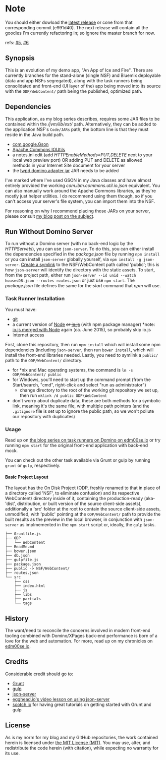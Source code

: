# Note
You should either dowload the [latest release](https://github.com/edm00se/AnAppOfIceAndFire/releases/latest) or cone from that corresponding commit (e991d40). The next release will contain all the goodies I'm currently refactoring in; so ignore the master branch for now.

refs: [#5](https://github.com/edm00se/AnAppOfIceAndFire/issues/5), [#6](https://github.com/edm00se/AnAppOfIceAndFire/issues/6)

## Synopsis

This is an evolution of my demo app, "An App of Ice and Fire". There are currently branches for the stand-alone (single NSF) and Bluemix deployable (data and app NSFs segregated), along with the task runners being consolidated and front-end (UI layer of the) app being moved into its source with the `ODP/WebContent/` path being the published, optimized path.

## Dependencies

This application, as my blog series describes, requires some JAR files to be contained within the _<Domino install>/jvm/lib/ext/_ path. Alternatively, they can be added to the application NSF's `Code/JARs` path; the bottom line is that they must reside in the Java build path.

* [com.google.Gson](https://code.google.com/p/google-gson/)
* [Apache Commons IOUtils](http://commons.apache.org/proper/commons-io/)
* a notes.ini edit (add _HTTPEnableMethods=PUT,DELETE_ next to your local web preview port) OR adding PUT and DELETE as allowed methods in your Internet Site document for your server
* the [lwpd.domino.adapter.jar](http://hasselba.ch/blog/?p=746) JAR needs to be added

I've marked where I've used GSON in my Java classes and have almost entirely provided the working _com.ibm.commons.util.io.json_ equivalent. You can also manually work around the Apache Commons libraries, as they're mostly just helper utilities. I do recommend using them though, so if you can't access your server's file system, you can import them into the NSF.

For reasoning on why I recommend placing those JARs on your server, please consult [my blog post on the subject](//edm00se.io/xpages/a-quick-note-on-JARs).

## Run Without Domino Server
To run without a Domino server (with no back-end logic by the *HTTPServet*s), you can use `json-server`. To do this, you can either install the dependencies specified in the _package.json_ file by running `npm install` or you can install `json-server` globally yourself, via `npm install -g json-server`. [Create a symlink](http://www.howtogeek.com/howto/16226/complete-guide-to-symbolic-links-symlinks-on-windows-or-linux/) to the NSF/WebContent path called 'public'; this is how `json-server` will identify the directory with the static assets. To start, from the project path, either run `json-server --id unid --watch housesDB.json --routes routes.json` or just use `npm start`. The _package.json_ file defines the same for the _start_ command that _npm_ will use.

### Task Runner Installation

You must have:

* [git](http://git-scm.com/)
* a current version of [Node](https://nodejs.org/en/) ~~or [io.js](https://iojs.org/en/)~~ (with npm package manager) *note: [io.js merged with Node](http://www.linuxfoundation.org/news-media/announcements/2015/06/nodejs-foundation-advances-community-collaboration-announces-new) again (ca. June 2015), so probably skip io.js
* Internet access

First, clone this repository, then run `npm install` which will install some npm dependencies (including `json-server`, then run `bower install`, which will install the front-end libraries needed. Lastly, you need to symlink a `public/` path to the `ODP/WebContent/` directory.

* for *nix and Mac operating systems, the command is `ln -s ODP/WebContent/ public`
* for Windows, you'll need to start up the command prompt (from the Start/search, "cmd", right-click and select "run as administrator")
    * change directory to the root of the working git repository we set up, then run `mklink /d public ODP\WebContent`
* don't worry about duplicate data, these are both methods for a symbolic link, meaning it's the same file, with multiple path pointers (and the `.gitignore` file is set up to ignore the public path, so we won't pollute our repository with duplicates)

### Usage

Read up on [the blog series on task runners on Domino on edm00se.io](https://edm00se.io/task-runners-with-domino-apps) or try running `npm start` for the original front-end application with back-end mock.

You can check out the other task available via Grunt or gulp by running `grunt` or `gulp`, respectively.

#### Basic Project Layout
The layout has the On Disk Project (ODP, freshly renamed to that in place of a directory called 'NSF', to eliminate confusion) and its respective WebContent/ directory inside of it, containing the production-ready (aka- 'dist', distribution, or built version of the source client-side assets), additionally a 'src' folder at the root to contain the source client-side assets, unmodified, with 'public' pointing at the `ODP/WebContent/` path to provide the built results as the preview in the local browser, in conjunction with `json-server` as implmemented in the `npm start` script or, ideally, the `gulp` tasks.

```
├── Gruntfile.js
├── ODP
│   └── WebContent
├── ReadMe.md
├── bower.json
├── db.json
├── gulpfile.js
├── package.json
├── public -> NSF/WebContent/
├── routes.json
└── src
    ├── css
    ├── index.html
    ├── js
    ├── libs
    ├── partials
    └── tags
```

## History

The want/need to reconcile the concerns involved in modern front-end tooling combined with Domino/XPages back-end performance is born of a love for the web and automation. For more, read up on my chronicles on [edm00se.io](https://edm00se.io).

## Credits

Considerable credit should go to:

* [Grunt](http://gruntjs.com/)
* [gulp](http://gulpjs.com/)
* [json-server](https://github.com/typicode/json-server)
* [egghead.io's video lesson on using json-server](https://egghead.io/lessons/nodejs-creating-demo-apis-with-json-server)
* [scotch.io](https://scotch.io) for having great tutorials on getting started with Grunt and gulp

## License

As is my norm for my blog and my GitHub repositories, the work contained herein is licensed under <a href="http://choosealicense.com/licenses/mit">the MIT License (MIT)</a>. You may use, alter, and redistribute the code herein (with citation), while expecting no warranty for its use.
